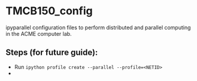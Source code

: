 # TMCB150_config
ipyparallel configuration files to perform distributed and parallel computing in the ACME computer lab.

## Steps (for future guide):
- Run `ipython profile create --parallel --profile=<NETID>`
- 
